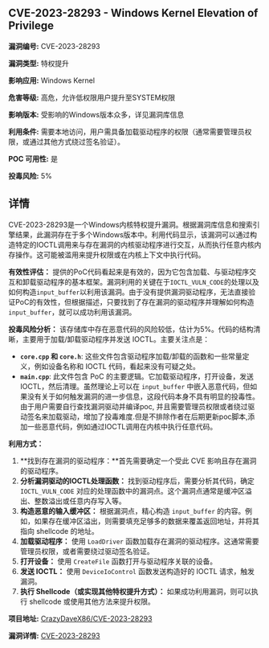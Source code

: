 ## CVE-2023-28293 - Windows Kernel Elevation of Privilege

**漏洞编号:** CVE-2023-28293

**漏洞类型:** 特权提升

**影响应用:** Windows Kernel

**危害等级:** 高危，允许低权限用户提升至SYSTEM权限

**影响版本:** 受影响的Windows版本众多，详见漏洞库信息

**利用条件:** 需要本地访问，用户需具备加载驱动程序的权限（通常需要管理员权限，或通过其他方式绕过签名验证）。

**POC 可用性:** 是

**投毒风险:** 5%

## 详情

CVE-2023-28293是一个Windows内核特权提升漏洞。根据漏洞库信息和搜索引擎结果，此漏洞存在于多个Windows版本中。利用代码显示，该漏洞可以通过构造特定的IOCTL调用来与存在漏洞的内核驱动程序进行交互，从而执行任意内核内存操作。这可能被滥用来提升权限或在内核上下文中执行代码。

**有效性评估：**
提供的PoC代码看起来是有效的，因为它包含加载、与驱动程序交互和卸载驱动程序的基本框架。漏洞利用的关键在于`IOCTL_VULN_CODE`的处理以及如何构造`input_buffer`以利用该漏洞。由于没有提供漏洞驱动程序，无法直接验证PoC的有效性，但根据描述，只要找到了存在漏洞的驱动程序并理解如何构造`input_buffer`，就可以成功利用该漏洞。

**投毒风险分析：**
该存储库中存在恶意代码的风险较低，估计为5%。代码的结构清晰，主要用于加载/卸载驱动程序并发送 IOCTL。主要关注点是：
*   **`core.cpp` 和 `core.h`**: 这些文件包含驱动程序加载/卸载的函数和一些常量定义，例如设备名称和 IOCTL 代码，看起来没有可疑之处。
*   **`main.cpp`**: 此文件包含 PoC 的主要逻辑。它加载驱动程序，打开设备，发送 IOCTL，然后清理。虽然理论上可以在 `input_buffer` 中嵌入恶意代码，但如果没有关于如何触发漏洞的进一步信息，这段代码本身不具有明显的投毒性。由于用户需要自行查找漏洞驱动并编译poc, 并且需要管理员权限或者绕过驱动签名来加载驱动，增加了投毒难度.但是不排除作者在后期更新poc脚本,添加一些恶意代码，例如通过IOCTL调用在内核中执行任意代码。

**利用方式：**
1.  **找到存在漏洞的驱动程序：**首先需要确定一个受此 CVE 影响且存在漏洞的驱动程序。
2.  **分析漏洞驱动的IOCTL处理函数：** 找到驱动程序后，需要分析其代码，确定 `IOCTL_VULN_CODE` 对应的处理函数中的漏洞点。这个漏洞点通常是缓冲区溢出、整数溢出或任意内存写入等。
3.  **构造恶意的输入缓冲区：** 根据漏洞点，精心构造 `input_buffer` 的内容。例如，如果存在缓冲区溢出，则需要填充足够多的数据来覆盖返回地址，并将其指向 shellcode 的地址。
4.  **加载驱动程序：** 使用 `LoadDriver` 函数加载存在漏洞的驱动程序。这通常需要管理员权限，或者需要绕过驱动签名验证。
5.  **打开设备：** 使用 `CreateFile` 函数打开与驱动程序关联的设备。
6.  **发送 IOCTL：** 使用 `DeviceIoControl` 函数发送构造好的 IOCTL 请求，触发漏洞。
7.  **执行 Shellcode（或实现其他特权提升方式）：** 如果成功利用漏洞，则可以执行 shellcode 或使用其他方法来提升权限。

**项目地址:** [CrazyDaveX86/CVE-2023-28293](https://github.com/CrazyDaveX86/CVE-2023-28293)

**漏洞详情:** [CVE-2023-28293](https://nvd.nist.gov/vuln/detail/CVE-2023-28293)